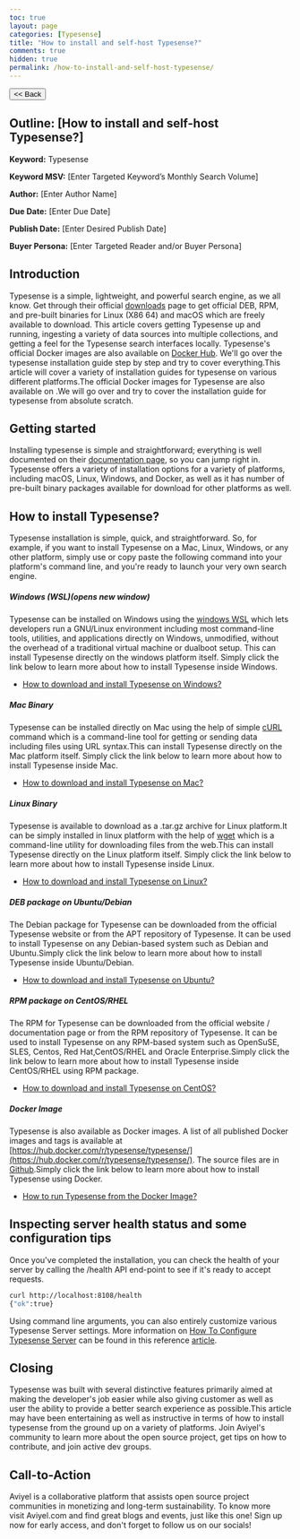 ```yaml
---
toc: true
layout: page
categories: [Typesense]
title: "How to install and self-host Typesense?"
comments: true
hidden: true
permalink: /how-to-install-and-self-host-typesense/
---
```


<button class="back-button" onclick="window.history.back()"><< Back</button>

## Outline: [How to install and self-host Typesense?]

**Keyword:** Typesense

**Keyword MSV:** [Enter Targeted Keyword’s Monthly Search Volume]

**Author:** [Enter Author Name]

**Due Date:** [Enter Due Date]

**Publish Date:** [Enter Desired Publish Date]

**Buyer Persona:** [Enter Targeted Reader and/or Buyer Persona]

<!-- <br> -->

## Introduction

Typesense is a simple, lightweight, and powerful search engine, as we all know. Get through their official [downloads](https://typesense.org/downloads/) page to get official DEB, RPM, and pre-built binaries for Linux (X86 64) and macOS which are freely available to download. This article covers getting Typesense up and running, ingesting a variety of data sources into multiple collections, and getting a feel for the Typesense search interfaces locally. Typesense's official Docker images are also available on [Docker Hub](https://hub.docker.com/r/typesense/typesense). We'll go over the typesense installation guide step by step and try to cover everything.This article will cover a variety of installation guides for typesense on various different platforms.The official Docker images for Typesense are also available on .We will go over and try to cover the installation guide for typesense from absolute scratch.

## Getting started

Installing typesense is simple and straightforward; everything is well documented on their [documentation page](https://typesense.org/docs/guide/install-typesense.html), so you can jump right in. Typesense offers a variety of installation options for a variety of platforms, including macOS, Linux, Windows, and Docker, as well as it has number of pre-built binary packages available for download for other platforms as well.

## How to install Typesense?

Typesense installation is simple, quick, and straightforward. So, for example, if you want to install Typesense on a Mac, Linux, Windows, or any other platform, simply use or copy paste the following command into your platform's command line, and you're ready to launch your very own search engine.

##### Windows (WSL)(opens new window)

Typesense can be installed on Windows using the [windows WSL](https://docs.microsoft.com/en-us/windows/wsl/install) which lets developers run a GNU/Linux environment including most command-line tools, utilities, and applications directly on Windows, unmodified, without the overhead of a traditional virtual machine or dualboot setup. This can install Typesense directly on the windows platform itself. Simply click the link below to learn more about how to install Typesense inside Windows.

- [How to download and install Typesense on Windows?](https://aviyeldevrel.github.io/Aviyel-Blogs-Review/download-and-install-typesense-windows/)

##### Mac Binary

Typesense can be installed directly on Mac using the help of simple [cURL](https://curl.se/) command which is a command-line tool for getting or sending data including files using URL syntax.This can install Typesense directly on the Mac platform itself. Simply click the link below to learn more about how to install Typesense inside Mac.

- [How to download and install Typesense on Mac?](https://aviyeldevrel.github.io/Aviyel-Blogs-Review/download-and-install-typesense-Mac)

##### Linux Binary

Typesense is available to download as a .tar.gz archive for Linux platform.It can be simply installed in linux platform with the help of [wget](https://www.gnu.org/software/wget/) which is a command-line utility for downloading files from the web.This can install Typesense directly on the Linux platform itself. Simply click the link below to learn more about how to install Typesense inside Linux.

- [How to download and install Typesense on Linux?](https://aviyeldevrel.github.io/Aviyel-Blogs-Review/download-and-install-typesense-linux/)

##### DEB package on Ubuntu/Debian

The Debian package for Typesense can be downloaded from the official Typesense website or from the APT repository of Typesense. It can be used to install Typesense on any Debian-based system such as Debian and Ubuntu.Simply click the link below to learn more about how to install Typesense inside Ubuntu/Debian.

- [How to download and install Typesense on Ubuntu?](https://aviyeldevrel.github.io/Aviyel-Blogs-Review/download-and-install-typesense-ubuntu/)

##### RPM package on CentOS/RHEL

The RPM for Typesense can be downloaded from the official website / documentation page or from the RPM repository of Typesense. It can be used to install Typesense on any RPM-based system such as OpenSuSE, SLES, Centos, Red Hat,CentOS/RHEL and Oracle Enterprise.Simply click the link below to learn more about how to install Typesense inside CentOS/RHEL using RPM package.

- [How to download and install Typesense on CentOS?](https://aviyeldevrel.github.io/Aviyel-Blogs-Review/download-and-install-typesense-centos/)

##### Docker Image

Typesense is also available as Docker images. A list of all published Docker images and tags is available at [https://hub.docker.com/r/typesense/typesense/](https://hub.docker.com/r/typesense/typesense/). The source files are in [Github](https://github.com/typesense/typesense).Simply click the link below to learn more about how to install Typesense using Docker.

- [How to run Typesense from the Docker Image?](https://aviyeldevrel.github.io/Aviyel-Blogs-Review/how-to-run-typesense-docker-image/)

## Inspecting server health status and some configuration tips

Once you've completed the installation, you can check the health of your server by calling the /health API end-point to see if it's ready to accept requests.

```bash
curl http://localhost:8108/health
{"ok":true}
```

Using command line arguments, you can also entirely customize various Typesense Server settings. More information on [How To Configure Typesense Server](https://aviyeldevrel.github.io/Aviyel-Blogs-Review/how-to-configure-typesense-server/) can be found in this reference [article](https://aviyeldevrel.github.io/Aviyel-Blogs-Review/how-to-configure-typesense-server/).

## Closing

Typesense was built with several distinctive features primarily aimed at making the developer's job easier while also giving customer as well as user the ability to provide a better search experience as possible.This article may have been entertaining as well as instructive in terms of how to install typesense from the ground up on a variety of platforms. Join Aviyel's community to learn more about the open source project, get tips on how to contribute, and join active dev groups.

## Call-to-Action

Aviyel is a collaborative platform that assists open source project communities in monetizing and long-term sustainability. To know more visit Aviyel.com and find great blogs and events, just like this one! Sign up now for early access, and don't forget to follow us on our socials!

<br>
